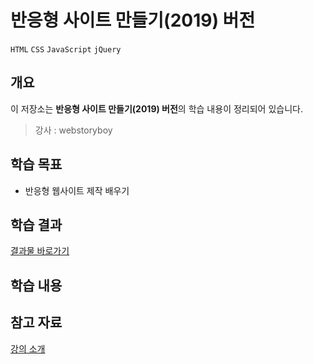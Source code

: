 # 반응형 사이트 만들기(2019) 버전

`HTML` `CSS` `JavaScript` `jQuery`  

## 개요

이 저장소는 **반응형 사이트 만들기(2019) 버전**의 학습 내용이 정리되어 있습니다.

> 강사 : webstoryboy

## 학습 목표
- 반응형 웹사이트 제작 배우기

## 학습 결과
[결과물 바로가기](https://hwahyeon.github.io/class-wb-responsive)

## 학습 내용


## 참고 자료
[강의 소개]()
